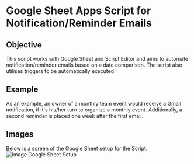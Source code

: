 # Google Sheet Apps Script for Notification/Reminder Emails

## Objective
This script works with Google Sheet and Script Editor and aims to automate notification/reminder emails based on a date comparison. The script also utilises triggers to be automatically executed.  

## Example
As an example, an owner of a monthly team event would receive a Gmail notification, if it's his/her turn to organize a monthly event. Additionally, a second reminder is placed one week after the first email.

## Images
Below is a screen of the Google Sheet setup for the Script: 
![Image Google Sheet Setup](https://github.com/daniiielak/GoogleAppsScript/blob/master/Image/EventReminderImage.png "Screen Google Sheet Setup")

